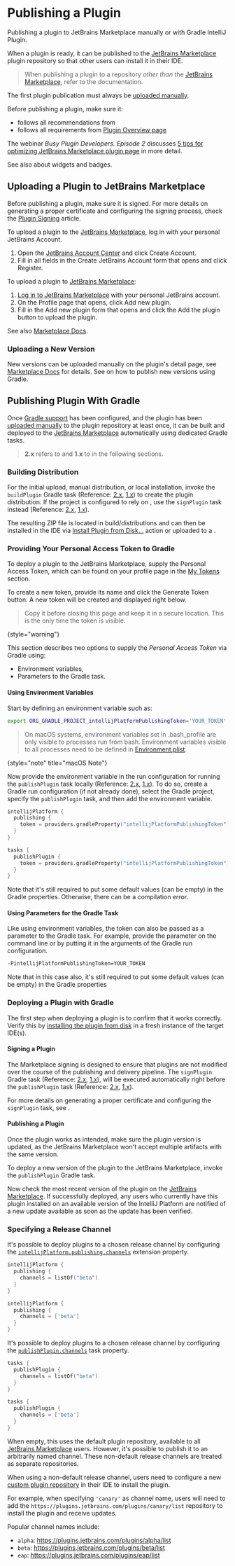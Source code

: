 <!-- Copyright 2000-2024 JetBrains s.r.o. and contributors. Use of this source code is governed by the Apache 2.0 license. -->

# Publishing a Plugin

<link-summary>Publishing a plugin to JetBrains Marketplace manually or with Gradle IntelliJ Plugin.</link-summary>

When a plugin is ready, it can be published to the [JetBrains Marketplace](https://plugins.jetbrains.com) plugin repository so that other users can install it in their IDE.

> When publishing a plugin to a repository _other than_ the [JetBrains Marketplace](https://plugins.jetbrains.com), refer to the [](custom_plugin_repository.md) documentation.

The first plugin publication must always be [uploaded manually](#uploading-a-plugin-to-jetbrains-marketplace).

<procedure title="Before Publishing Checklist">

Before publishing a plugin, make sure it:

- follows all recommendations from [](plugin_user_experience.md)
- follows all requirements from [Plugin Overview page](https://plugins.jetbrains.com/docs/marketplace/plugin-overview-page.html)

The webinar _Busy Plugin Developers. Episode 2_ discusses [5 tips for optimizing JetBrains Marketplace plugin page](https://youtu.be/oB1GA9JeeiY?t=52) in more detail.

See also [](marketing.md) about widgets and badges.

</procedure>

<include from="plugin_content.md" element-id="doNotRepackageLibraries"/>

## Uploading a Plugin to JetBrains Marketplace

Before publishing a plugin, make sure it is signed.
For more details on generating a proper certificate and configuring the signing process, check the [Plugin Signing](plugin_signing.md) article.

<procedure title="Creating a JetBrains Account">

To upload a plugin to the [JetBrains Marketplace](https://plugins.jetbrains.com), log in with your personal JetBrains Account.

1. Open the [JetBrains Account Center](https://account.jetbrains.com) and click <control>Create Account</control>.
2. Fill in all fields in the <control>Create JetBrains Account</control> form that opens and click <control>Register</control>.

</procedure>

<procedure title="Uploading plugin">

To upload a plugin to [JetBrains Marketplace](https://plugins.jetbrains.com):

1. [Log in to JetBrains Marketplace](https://plugins.jetbrains.com/author/me) with your personal JetBrains account.
2. On the Profile page that opens, click <control>Add new plugin</control>.
3. Fill in the <control>Add new plugin</control> form that opens and click the <control>Add the plugin</control> button to upload the plugin.

See also [Marketplace Docs](https://plugins.jetbrains.com/docs/marketplace/uploading-a-new-plugin.html).

</procedure>

### Uploading a New Version

New versions can be uploaded manually on the plugin's detail page, see [Marketplace Docs](https://plugins.jetbrains.com/docs/marketplace/plugin-updates.html) for details.
See [](#deploying-a-plugin-with-gradle) on how to publish new versions using Gradle.

## Publishing Plugin With Gradle

Once [Gradle support](configuring_plugin_project.md) has been configured, and the plugin has been [uploaded manually](#uploading-a-plugin-to-jetbrains-marketplace) to the plugin repository at least once,
it can be built and deployed to the [JetBrains Marketplace](https://plugins.jetbrains.com) automatically using dedicated Gradle tasks.

> **2.x** refers to [](tools_intellij_platform_gradle_plugin.md) and **1.x** to [](tools_gradle_intellij_plugin.md) in the following sections.
>

### Building Distribution

For the initial upload, manual distribution, or local installation, invoke the `buildPlugin` Gradle task
(Reference: [2.x](tools_intellij_platform_gradle_plugin_tasks.md#buildPlugin), [1.x](tools_gradle_intellij_plugin.md#tasks-buildplugin)) to create the plugin distribution.
If the project is configured to rely on [](plugin_signing.md), use the `signPlugin` task instead
(Reference: [2.x](tools_intellij_platform_gradle_plugin_tasks.md#signPlugin), [1.x](tools_gradle_intellij_plugin.md#tasks-signplugin)).

The resulting ZIP file is located in <path>build/distributions</path> and can then be installed in the IDE via [<ui-path>Install Plugin from Disk...</ui-path>](https://www.jetbrains.com/help/idea/managing-plugins.html#install_plugin_from_disk) action
or uploaded to a [](custom_plugin_repository.md).

### Providing Your Personal Access Token to Gradle

To deploy a plugin to the JetBrains Marketplace, supply the Personal Access Token, which can be found on your profile page in the [My Tokens](https://plugins.jetbrains.com/author/me/tokens) section.

To create a new token, provide its name and click the <control>Generate Token</control> button.
A new token will be created and displayed right below.

> Copy it before closing this page and keep it in a secure location.
> This is the only time the token is visible.
>
{style="warning"}

This section describes two options to supply the _Personal Access Token_ via Gradle using:

* Environment variables,
* Parameters to the Gradle task.

#### Using Environment Variables

Start by defining an environment variable such as:

```bash
export ORG_GRADLE_PROJECT_intellijPlatformPublishingToken='YOUR_TOKEN'
```

> On macOS systems, environment variables set in <path>.bash_profile</path> are only visible to processes run from bash.
> Environment variables visible to all processes need to be defined in [Environment.plist](https://developer.apple.com/library/archive/qa/qa1067/_index.html).
>
{style="note" title="macOS Note"}

Now provide the environment variable in the run configuration for running the `publishPlugin` task locally
(Reference: [2.x](tools_intellij_platform_gradle_plugin_tasks.md#publishPlugin), [1.x](tools_gradle_intellij_plugin.md#tasks-publishplugin)).
To do so, create a Gradle run configuration (if not already done), select the Gradle project, specify the
`publishPlugin` task, and then add the environment variable.

<tabs group="gradlePluginVersion">

<tab title="IntelliJ Platform Gradle Plugin (2.x)" group-key="2.x">

```kotlin
intellijPlatform {
  publishing {
    token = providers.gradleProperty("intellijPlatformPublishingToken")
  }
}
```

</tab>

<tab title="Gradle IntelliJ Plugin (1.x)" group-key="1.x">

```kotlin
tasks {
  publishPlugin {
    token = providers.gradleProperty("intellijPlatformPublishingToken")
  }
}
```

</tab>
</tabs>

Note that it's still required to put some default values (can be empty) in the Gradle properties. Otherwise, there can be a compilation error.

#### Using Parameters for the Gradle Task

Like using environment variables, the token can also be passed as a parameter to the Gradle task.
For example, provide the parameter on the command line or by putting it in the arguments of the Gradle run configuration.

```bash
-PintellijPlatformPublishingToken=YOUR_TOKEN
```

Note that in this case also, it's still required to put some default values (can be empty) in the Gradle properties

### Deploying a Plugin with Gradle

The first step when deploying a plugin is to confirm that it works correctly.
Verify this by [installing the plugin from disk](https://www.jetbrains.com/help/idea/managing-plugins.html) in a fresh instance of the target IDE(s).

#### Signing a Plugin

The Marketplace signing is designed to ensure that plugins are not modified over the course of the publishing and delivery pipeline.
The `signPlugin` Gradle task
(Reference: [2.x](tools_intellij_platform_gradle_plugin_tasks.md#signPlugin), [1.x](tools_gradle_intellij_plugin.md#tasks-signplugin)),
will be executed automatically right before the `publishPlugin` task
(Reference: [2.x](tools_intellij_platform_gradle_plugin_tasks.md#publishPlugin), [1.x](tools_gradle_intellij_plugin.md#tasks-publishplugin)).

For more details on generating a proper certificate and configuring the `signPlugin` task, see [](plugin_signing.md).

#### Publishing a Plugin

Once the plugin works as intended, make sure the plugin version is updated, as the JetBrains Marketplace won't accept multiple artifacts with the same version.

To deploy a new version of the plugin to the JetBrains Marketplace, invoke the `publishPlugin` Gradle task.

Now check the most recent version of the plugin on the [JetBrains Marketplace](https://plugins.jetbrains.com/).
If successfully deployed, any users who currently have this plugin installed on an available version of the IntelliJ Platform are notified of a new update available as soon as the update has been verified.

### Specifying a Release Channel

<tabs group="gradlePluginVersion">

<tab title="IntelliJ Platform Gradle Plugin (2.x)" group-key="2.x">

It's possible to deploy plugins to a chosen release channel by configuring the [`intellijPlatform.publishing.channels`](tools_intellij_platform_gradle_plugin_extension.md#intellijPlatform-publishing-channels) extension property.


<tabs group="languages">
<tab title="Kotlin" group-key="kotlin">

```kotlin
intellijPlatform {
  publishing {
    channels = listOf("beta")
  }
}
```

</tab>
<tab title="Groovy" group-key="groovy">

```groovy
intellijPlatform {
  publishing {
    channels = ['beta']
  }
}
```

</tab>
</tabs>

</tab>
<tab title="Gradle IntelliJ Plugin (1.x)" group-key="1.x">

It's possible to deploy plugins to a chosen release channel by configuring the [`publishPlugin.channels`](tools_gradle_intellij_plugin.md#tasks-publishplugin-channels) task property.

<tabs group="languages">
<tab title="Kotlin" group-key="kotlin">

```kotlin
tasks {
  publishPlugin {
    channels = listOf("beta")
  }
}
```

</tab>
<tab title="Groovy" group-key="groovy">

```groovy
tasks {
  publishPlugin {
    channels = ['beta']
  }
}
```

</tab>
</tabs>

</tab>
</tabs>

When empty, this uses the default plugin repository, available to all [JetBrains Marketplace](https://plugins.jetbrains.com/) users.
However, it's possible to publish it to an arbitrarily named channel.
These non-default release channels are treated as separate repositories.

When using a non-default release channel, users need to configure a new [custom plugin repository](https://www.jetbrains.com/help/idea/managing-plugins.html#repos) in their IDE to install the plugin.

For example, when specifying `'canary'` as channel name, users will need to add the `https://plugins.jetbrains.com/plugins/canary/list` repository to install the plugin and receive updates.

Popular channel names include:

* `alpha`: https://plugins.jetbrains.com/plugins/alpha/list
* `beta`: https://plugins.jetbrains.com/plugins/beta/list
* `eap`: https://plugins.jetbrains.com/plugins/eap/list
